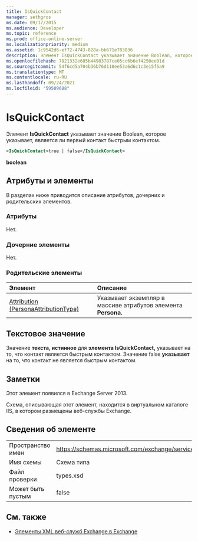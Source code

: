 ```yaml
---
title: IsQuickContact
manager: sethgros
ms.date: 09/17/2015
ms.audience: Developer
ms.topic: reference
ms.prod: office-online-server
ms.localizationpriority: medium
ms.assetid: 1c9542d6-ef72-4743-828a-bb671e783836
description: Элемент IsQuickContact указывает значение Boolean, которое указывает, является ли первый контакт быстрым контактом.
ms.openlocfilehash: 7821332e685b44983787ce05cc6b6ef4250ee01d
ms.sourcegitcommit: 54f6cd5a704b36b76d110ee53a6d6c1c3e15f5a9
ms.translationtype: MT
ms.contentlocale: ru-RU
ms.lasthandoff: 09/24/2021
ms.locfileid: "59509688"
---
```

# <a name="isquickcontact"></a>IsQuickContact

Элемент **IsQuickContact** указывает значение Boolean, которое указывает, является ли первый контакт быстрым контактом. 
  
```XML
<IsQuickContact>true | false</IsQuickContact>
```

 **boolean**
## <a name="attributes-and-elements"></a>Атрибуты и элементы

В разделах ниже приводится описание атрибутов, дочерних и родительских элементов.
  
### <a name="attributes"></a>Атрибуты

Нет.
  
### <a name="child-elements"></a>Дочерние элементы

Нет.
  
### <a name="parent-elements"></a>Родительские элементы

|**Элемент**|**Описание**|
|:-----|:-----|
|[Attribution (PersonaAttributionType)](attribution-personaattributiontype.md) <br/> |Указывает экземпляр в массиве атрибутов элемента **Persona.**  <br/> |
   
## <a name="text-value"></a>Текстовое значение

Значение **текста, истинное** для **элемента IsQuickContact,** указывает на то, что контакт является быстрым контактом. Значение false **указывает** на то, что контакт не является быстрым контактом. 
  
## <a name="remarks"></a>Заметки

Этот элемент появился в Exchange Server 2013.
  
Схема, описывающая этот элемент, находится в виртуальном каталоге IIS, в котором размещены веб-службы Exchange.
  
## <a name="element-information"></a>Сведения об элементе

|||
|:-----|:-----|
|Пространство имен  <br/> |https://schemas.microsoft.com/exchange/services/2006/types  <br/> |
|Имя схемы  <br/> |Схема типа  <br/> |
|Файл проверки  <br/> |types.xsd  <br/> |
|Может быть пустым  <br/> |false  <br/> |
   
## <a name="see-also"></a>См. также



- [Элементы XML веб-служб Exchange в Exchange](ews-xml-elements-in-exchange.md)

